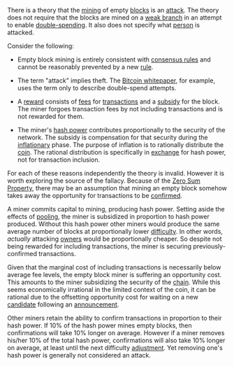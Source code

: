 There is a theory that the [mining](Glossary#mine) of empty [blocks](Glossary#block) is an [attack](Glossary#attack). The theory does not require that the blocks are mined on a [weak branch](Glossary#weak) in an attempt to enable [double-spending](Glossary#double-spend). It also does not specify what [person](Glossary#person) is attacked.

Consider the following:

* Empty block mining is entirely consistent with [consensus rules](Glossary#consensus-rules) and cannot be reasonably prevented by a new [rule](Glossary#rule).

* The term "attack" implies theft. The [Bitcoin whitepaper](https://bitcoin.org/bitcoin.pdf), for example, uses the term only to describe double-spend attempts.

* A [reward](Glossary#reward) consists of [fees](Glossary#fee) for [transactions](Glossary#transaction) and a [subsidy](Glossary#subsidy) for the block. The miner forgoes transaction fees by not including transactions and is not rewarded for them.

* The miner's [hash power](Glossary#hash-power) contributes proportionally to the security of the network. The subsidy is compensation for that security during the [inflationary](Glossary#inflation) phase. The purpose of inflation is to rationally distribute the [coin](Glossary#coin). The rational distribution is specifically in [exchange](Glossary#exchange) for hash power, not for transaction inclusion.

For each of these reasons independently the theory is invalid. However it is worth exploring the source of the fallacy. Because of the [Zero Sum Property](Zero-Sum-Property), there may be an assumption that mining an empty block somehow takes away the opportunity for transactions to be [confirmed](Glossary#confirmation).

A miner commits capital to mining, producing hash power. Setting aside the effects of [pooling](Glossary#pooling), the miner is subsidized in proportion to hash power produced. Without this hash power other miners would produce the same average number of blocks at proportionally lower [difficulty](Glossary#difficulty). In other words, *actually* attacking [owners](Glossary#owner) would be proportionally cheaper. So despite not being rewarded for including transactions, the miner is securing previously-confirmed transactions.

Given that the marginal cost of including transactions is necessarily below average fee levels, the empty block miner is suffering an opportunity cost. This amounts to the miner subsidizing the security of the [chain](Glossary#chain). While this seems economically irrational in the limited context of the coin, it can be rational due to the offsetting opportunity cost for waiting on a new [candidate](Glossary#candidate) following an [announcement](Glossary#announcement).

Other miners retain the ability to confirm transactions in proportion to their hash power. If 10% of the hash power mines empty blocks, then confirmations will take 10% longer on average. However if a miner removes his/her 10% of the total hash power, confirmations will also take 10% longer on average, at least until the next difficulty [adjustment](Glossary#adjustment). Yet removing one's hash power is generally not considered an attack.